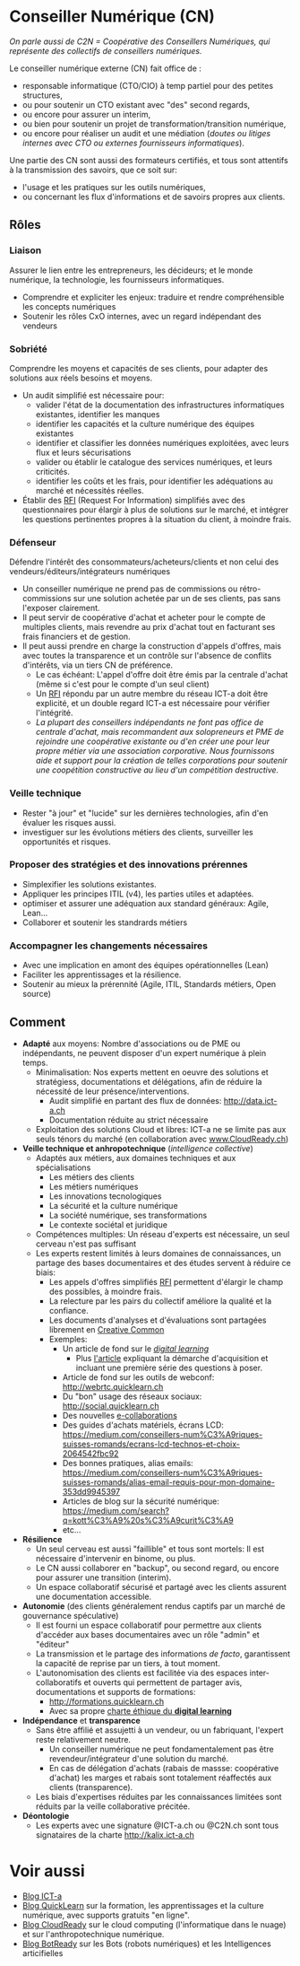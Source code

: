 # Conseiller Numérique (CN)
_On parle aussi de C2N = Coopérative des Conseillers Numériques, qui représente des collectifs de conseillers numériques._

Le conseiller numérique externe (CN) fait office de :
* responsable informatique (CTO/CIO) à temp partiel pour des petites structures, 
* ou pour soutenir un CTO existant avec "des" second regards, 
* ou encore pour assurer un interim, 
* ou bien pour soutenir un projet de transformation/transition numérique, 
* ou encore pour réaliser un audit et une médiation (_doutes ou litiges internes avec CTO ou externes fournisseurs informatiques_).

Une partie des CN sont aussi des formateurs certifiés, et tous sont attentifs à la transmission des savoirs, que ce soit sur:
* l'usage et les pratiques sur les outils numériques, 
* ou concernant les flux d'informations et de savoirs propres aux clients.

## Rôles ##
### Liaison
Assurer le lien entre les entrepreneurs, les décideurs; et le monde numérique, la technologie, les fournisseurs informatiques.
* Comprendre et expliciter les enjeux: traduire et rendre compréhensible les concepts numériques
* Soutenir les rôles CxO internes, avec un regard indépendant des vendeurs

### Sobriété
Comprendre les moyens et capacités de ses clients, pour adapter des solutions aux réels besoins et moyens.
* Un audit simplifié est nécessaire pour:
  * valider l'état de la documentation des infrastructures informatiques existantes, identifier les manques
  * identifier les capacités et la culture numérique des équipes existantes
  * identifier et classifier les données numériques exploitées, avec leurs flux et leurs sécurisations
  * valider ou établir le catalogue des services numériques, et leurs criticités.
  * identifier les coûts et les frais, pour identifier les adéquations au marché et nécessités réelles.
* Établir des [RFI](https://github.com/ICT-A/Published.Docs/blob/master/ICT-a/RFI.md) (Request For Information) simplifiés avec des questionnaires pour élargir à plus de solutions sur le marché, et intégrer les questions pertinentes propres à la situation du client, à moindre frais.

### Défenseur
Défendre l'intérêt des consommateurs/acheteurs/clients et non celui des vendeurs/éditeurs/intégrateurs numériques
* Un conseiller numérique ne prend pas de commissions ou rétro-commissions sur une solution achetée par un de ses clients, pas sans l'exposer clairement.
* Il peut servir de coopérative d'achat et acheter pour le compte de multiples clients, mais revendre au prix d'achat tout en facturant ses frais financiers et de gestion.
* Il peut aussi prendre en charge la construction d'appels d'offres, mais avec toutes la transparence et un contrôle sur l'absence de conflits d'intérêts, via un tiers CN de préférence.
  * Le cas échéant: L'appel d'offre doit être émis par la centrale d'achat (même si c'est pour le compte d'un seul client)
  * Un [RFI](https://github.com/ICT-A/Published.Docs/blob/master/ICT-a/RFI.md) répondu par un autre membre du réseau ICT-a doit être explicité, et un double regard ICT-a est nécessaire pour vérifier l'intégrité.
  * _La plupart des conseillers indépendants ne font pas office de centrale d'achat, mais recommandent aux solopreneurs et PME de rejoindre une coopérative existante ou d'en créer une pour leur propre métier via une association corporative. Nous fournissons aide et support pour la création de telles corporations pour soutenir une coopétition constructive au lieu d'un compétition destructive._

### Veille technique
* Rester "à jour" et "lucide" sur les dernières technologies, afin d'en évaluer les risques aussi.
* investiguer sur les évolutions métiers des clients, surveiller les opportunités et risques.

### Proposer des stratégies et des innovations prérennes
  * Simplexifier les solutions existantes.
  * Appliquer les principes ITIL (v4), les parties utiles et adaptées.
  * optimiser et assurer une adéquation aux standard généraux: Agile, Lean...
  * Collaborer et soutenir les standrards métiers

### Accompagner les changements nécessaires
  * Avec une implication en amont des équipes opérationnelles (Lean)
  * Faciliter les apprentissages et la résilience.
  * Soutenir au mieux la prérennité (Agile, ITIL, Standards métiers, Open source)
  
## Comment ##
* **Adapté** aux moyens: Nombre d'associations ou de PME ou indépendants, ne peuvent disposer d'un expert numérique à plein temps.
  * Minimalisation: Nos experts mettent en oeuvre des solutions et stratégiess, documentations et délégations, afin de réduire la nécessité de leur présence/interventions.
    * Audit simplifié en partant des flux de données: http://data.ict-a.ch
    * Documentation réduite au strict nécessaire
  * Exploitation des solutions Cloud et libres: ICT-a ne se limite pas aux seuls ténors du marché (en collaboration avec www.CloudReady.ch)
* **Veille technique et anhropotechnique** (_intelligence collective_)
  * Adaptés aux métiers, aux domaines techniques et aux spécialisations
    * Les métiers des clients
    * Les métiers numériques
    * Les innovations tecnologiques
    * La sécurité et la culture numérique
    * La société numérique, ses transformations
    * Le contexte sociétal et juridique
  * Compétences multiples: Un réseau d'experts est nécessaire, un seul cerveau n'est pas suffisant
  * Les experts restent limités à leurs domaines de connaissances, un partage des bases documentaires et des études servent à réduire ce biais: 
    * Les appels d'offres simplifiés [RFI](https://github.com/ICT-A/Published.Docs/blob/master/ICT-a/RFI.md) permettent d'élargir le champ des possibles, à moindre frais.
    * La relecture par les pairs du collectif améliore la qualité et la confiance.
    * Les documents d'analyses et d'évaluations sont partagées librement en [Creative Common](https://fr.wikipedia.org/wiki/Creative_Commons)
    * Exemples: 
      * Un article de fond sur le _[digital learning](http://digital.quicklearn.ch)_
        * Plus [l'article](https://medium.com/conseillers-num%C3%A9riques-suisses-romands/digital-learning-ou-pas-7ae7959ad2bd) expliquant la démarche d'acquisition et incluant une première série des questions à poser.
      * Article de fond sur les outils de webconf: http://webrtc.quicklearn.ch
      * Du "bon" usage des réseaux sociaux: http://social.quicklearn.ch
      * Des nouvelles [e-collaborations](http://collaborer.quicklearn.ch)
      * Des guides d'achats matériels, écrans LCD: https://medium.com/conseillers-num%C3%A9riques-suisses-romands/ecrans-lcd-technos-et-choix-2064542fbc92
      * Des bonnes pratiques, alias emails: https://medium.com/conseillers-num%C3%A9riques-suisses-romands/alias-email-requis-pour-mon-domaine-353dd9945397
      * Articles de blog sur la sécurité numérique: https://medium.com/search?q=kott%C3%A9%20s%C3%A9curit%C3%A9
      * etc...
* **Résilience**
  * Un seul cerveau est aussi "faillible" et tous sont mortels: Il est nécessaire d'intervenir en binome, ou plus. 
  * Le CN aussi collaborer en "backup", ou second regard, ou encore pour assurer une transition (interim).
  * Un espace collaboratif sécurisé et partagé avec les clients assurent une documentation accessible.
* **Autonomie** (des clients généralement rendus captifs par un marché de gouvernance spéculative)
  * Il est fourni un espace collaboratif pour permettre aux clients d'accéder aux bases documentaires avec un rôle "admin" et "éditeur"
  * La transmission et le partage des informations _de facto_, garantissent la capacité de reprise par un tiers, à tout moment.
  * L'autonomisation des clients est facilitée via des espaces inter-collaboratifs et ouverts qui permettent de partager avis, documentations et supports de formations:
    * http://formations.quicklearn.ch
    * Avec sa propre [charte éthique du **digital learning**](http://charte.quicklearn.ch)
* **Indépendance** et **transparence**
  * Sans être affilié et assujetti à un vendeur, ou un fabriquant, l'expert reste relativement neutre.
    * Un conseiller numérique ne peut fondamentalement pas être revendeur/intégrateur d'une solution du marché.
    * En cas de délégation d'achats (rabais de massse: coopérative d'achat) les marges et rabais sont totalement réaffectés aux clients (transparence).
  * Les biais d'expertises réduites par les connaissances limitées sont réduits par la veille collaborative précitée.
* **Déontologie**
  * Les experts avec une signature @ICT-a.ch ou @C2N.ch sont tous signataires de la charte http://kalix.ict-a.ch
 
 # Voir aussi
 * [Blog ICT-a](https://medium.com/conseillers-num%C3%A9riques-suisses-romands/pourquoi-ict-a-1bfd562cd130)
 * [Blog QuickLearn](http://blog.quicklearn.ch) sur la formation, les apprentissages et la culture numérique, avec supports gratuits "en ligne".
 * [Blog CloudReady](http://blog.cloudready.ch) sur le cloud computing (l'informatique dans le nuage) et sur l'anthropotechnique numérique.
 * [Blog BotReady](http://blog.cloudready.ch) sur les Bots (robots numériques) et les Intelligences articifielles
 
